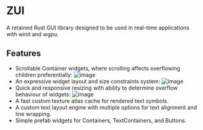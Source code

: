 # ZUI
A retained Rust GUI library designed to be used in real-time applications with winit and wgpu.

## Features
 - Scrollable Container widgets, where scrolling affects overflowing children preferentially:
![image](https://github.com/SuperZGreen/zui/assets/118722652/fbcfbde5-9834-4f28-af5a-0abb37f59184)
 - An expressive widget layout and size constraints system:
![image](https://github.com/SuperZGreen/zui/assets/118722652/30e1d79c-e6e4-4111-a873-c3971ed4bf42)
 - Quick and responsive resizing with ability to determine overflow behaviour of widgets:
![image](https://github.com/SuperZGreen/zui/assets/118722652/6ee3d6a9-e8dc-4281-b5ff-d3008d2379a8)
 - A fast custom texture atlas cache for rendered text symbols.
 - A custom text layout engine with multiple options for text alignment and line wrapping.
 - Simple prefab widgets for Containers, TextContainers, and Buttons.
